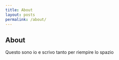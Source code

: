 ```yaml
---
title: About
layout: posts
permalink: /about/
---
```


## About

Questo sono io e scrivo tanto per riempire lo spazio
